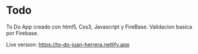 # Todo
To Do App creado con html5, Css3, Javascript y FireBase. Validacion basica por Firebase.


Live version: https://to-do-juan-herrera.netlify.app